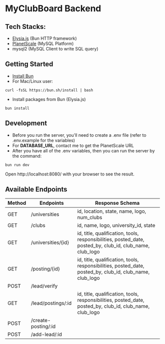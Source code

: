 # MyClubBoard Backend

## Tech Stacks:

- [Elysia.js](https://elysiajs.com/) (Bun HTTP framework)
- [PlanetScale](https://planetscale.com/) (MySQL Platform)
- mysql2 (MySQL Client to write SQL query)

## Getting Started

- [Install Bun](https://bun.sh/docs/installation)
- For Mac/Linux user:

`curl -fsSL https://bun.sh/install | bash `

- Install packages from Bun (Elysia.js)

`bun install`

## Development

- Before you run the server, you'll need to create a .env file (refer to .env.example for the variables)
- For **DATABASE_URL**, contact me to get the PlanetScale URL
- After you have all of the .env variables, then you can run the server by the command:

```
bun run dev
```

Open http://localhost:8080/ with your browser to see the result.

## Available Endpoints
| Method  | Endpoints  | Response Schema |
| ------------- | ------------- | ------------- |
| GET  | /universities  | id, location, state, name, logo, num_clubs |
| GET | /clubs  | id, name, logo, university_id, state  |
| GET | /universities/{id}  | id, title, qualification, tools, responsibilities, posted_date, posted_by, club_id, club_name, club_logo  |
| GET | /posting/{id}  | id, title, qualification, tools, responsibilities, posted_date, posted_by, club_id, club_name, club_logo  |
| POST | /lead/verify  |  |
| GET | /lead/postings/:id  | id, title, qualification, tools, responsibilities, posted_date, posted_by, club_id, club_name, club_logo |
| POST | /create-posting/:id  |  |
| POST | /add-lead/:id  |  |
